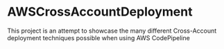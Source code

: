 # AWSCrossAccountDeployment
This project is an attempt to showcase the many different Cross-Account deployment techniques possible when using AWS CodePipeline
